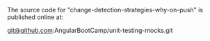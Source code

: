 The source code for "change-detection-strategies-why-on-push" is published online at:

git@github.com:AngularBootCamp/unit-testing-mocks.git

